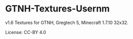 # GTNH-Textures-Usernm

v1.6 Textures for GTNH,  Gregtech 5, Minecraft 1.7.10 32x32.

License: CC-BY 4.0
